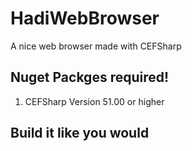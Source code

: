 # HadiWebBrowser
A nice web browser made with CEFSharp
## Nuget Packges required!
1. CEFSharp Version 51.00 or higher
## Build it like you would
